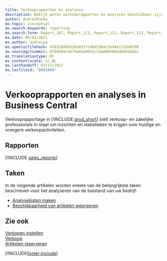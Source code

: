 ```yaml
---
title: Verkooprapporten en analyses
description: Bekijk welke verkooprapporten en analyses beschikbaar zijn in de standaardversie van Business Central, zodat u uw bedrijf kunt volgen.
author: AndreiPanko
ms.topic: conceptual
ms.search.keywords: reporting
ms.search.form: Report_107, Report_111, Report_112, Report_113, Report_119, Report_121, Report_129, Report_209, Report_708, Report_713, Report_718, Report_813, Report_7313
ms.date: 06/01/2021
ms.author: andreipa
ms.openlocfilehash: 416318805626e853fcd8d1964c3ed4e172de0f90
ms.sourcegitcommit: 670d589c6870a01e0655c2da800560ed69d18db2
ms.translationtype: HT
ms.contentlocale: nl-NL
ms.lasthandoff: 03/17/2022
ms.locfileid: "8455494"
---
```

# <a name="sales-reports-and-analytics-in-business-central"></a>Verkooprapporten en analyses in Business Central

Verkooprapportage in [!INCLUDE [prod_short](includes/prod_short.md)] stelt verkoop- en zakelijke professionals in staat om inzichten en statistieken te krijgen over huidige en vroegere verkoopactiviteiten.  

## <a name="reports"></a>Rapporten
[!INCLUDE [sales_reports](includes/sales-reports-include.md)]

## <a name="tasks"></a>Taken

In de volgende artikelen worden enkele van de belangrijkste taken beschreven voor het analyseren van de toestand van uw bedrijf:

* [Analyselijsten maken](bi-how-create-analysis-views-reports.md)  
* [Beschikbaarheid van artikelen weergeven](inventory-how-availability-overview.md)


## <a name="see-also"></a>Zie ook

[Verkopen instellen](sales-setup-sales.md)  
[Verkoop](sales-manage-sales.md)  
[Artikelen reserveren](inventory-how-to-reserve-items.md)

[!INCLUDE[footer-include](includes/footer-banner.md)]
